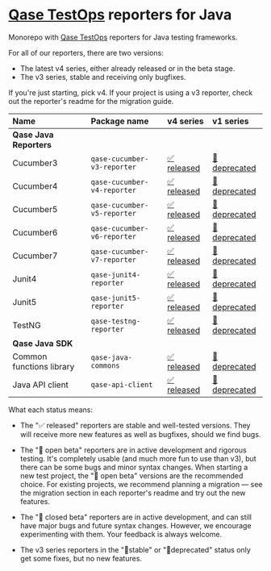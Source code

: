 # [Qase TestOps](https://qase.io) reporters for Java

Monorepo with [Qase TestOps](https://qase.io) reporters for Java testing frameworks.

For all of our reporters, there are two versions:

* The latest v4 series, either already released or in the beta stage.
* The v3 series, stable and receiving only bugfixes.

If you're just starting, pick v4.
If your project is using a v3 reporter, check out the reporter's readme for the migration guide.

| Name                     | Package name                | v4 series                                                                                      | v1 series                                                                                   |
|:-------------------------|:----------------------------|:-----------------------------------------------------------------------------------------------|:--------------------------------------------------------------------------------------------|
| **Qase Java Reporters**  |
| Cucumber3                | `qase-cucumber-v3-reporter` | [✅ released](https://github.com/qase-tms/qase-java/tree/main/qase-cucumber-v3-reporter#readme) | [🗿deprecated](https://github.com/qase-tms/qase-java/tree/master/qase-cucumber3-jvm#readme) |
| Cucumber4                | `qase-cucumber-v4-reporter` | [✅ released](https://github.com/qase-tms/qase-java/tree/main/qase-cucumber-v4-reporter#readme) | [🗿deprecated](https://github.com/qase-tms/qase-java/tree/master/qase-cucumber4-jvm#readme) |
| Cucumber5                | `qase-cucumber-v5-reporter` | [✅ released](https://github.com/qase-tms/qase-java/tree/main/qase-cucumber-v5-reporter#readme) | [🗿deprecated](https://github.com/qase-tms/qase-java/tree/master/qase-cucumber5-jvm#readme) |
| Cucumber6                | `qase-cucumber-v6-reporter` | [✅ released](https://github.com/qase-tms/qase-java/tree/main/qase-cucumber-v6-reporter#readme) | [🗿deprecated](https://github.com/qase-tms/qase-java/tree/master/qase-cucumber6-jvm#readme) |
| Cucumber7                | `qase-cucumber-v7-reporter` | [✅ released](https://github.com/qase-tms/qase-java/tree/main/qase-cucumber-v7-reporter#readme) | [🗿deprecated](https://github.com/qase-tms/qase-java/tree/master/qase-cucumber7-jvm#readme) |
| Junit4                   | `qase-junit4-reporter`      | [✅ released](https://github.com/qase-tms/qase-java/tree/main/qase-junit4-reporter#readme)      | [🗿deprecated](https://github.com/qase-tms/qase-java/tree/master/qase-junit4#readme)        |
| Junit5                   | `qase-junit5-reporter`      | [✅ released](https://github.com/qase-tms/qase-java/tree/main/qase-junit5-reporter#readme)      | [🗿deprecated](https://github.com/qase-tms/qase-java/tree/master/qase-junit5#readme)        |
| TestNG                   | `qase-testng-reporter`      | [✅ released](https://github.com/qase-tms/qase-java/tree/main/qase-testng-reporter#readme)      | [🗿deprecated](https://github.com/qase-tms/qase-java/tree/master/qase-testng#readme)        |
| **Qase Java SDK**        |
| Common functions library | `qase-java-commons`         | [✅ released](https://github.com/qase-tms/qase-java/tree/main/qase-java-commons#readme)         | [🗿deprecated](https://github.com/qase-tms/qase-java/tree/master/qase-api#readme)           |
| Java API client          | `qase-api-client`           | [✅ released](https://github.com/qase-tms/qase-java/tree/main/qase-api-client#readme)           | [🗿deprecated](https://github.com/qase-tms/qase-java/tree/master/qase-api#readme)           |

What each status means:

* The "✅ released" reporters are stable and well-tested versions.
  They will receive more new features as well as bugfixes, should we find bugs.

* The "🧪 open beta" reporters are in active development and rigorous testing.
  It's completely usable (and much more fun to use than v3), but there can be some bugs and minor syntax changes.
  When starting a new test project, the "🧪 open beta" versions are the recommended choice.
  For existing projects, we recommend planning a migration — see the migration section in each
  reporter's readme and try out the new features.

* The "🧰 closed beta" reporters are in active development, and
  can still have major bugs and future syntax changes.
  However, we encourage experimenting with them.
  Your feedback is always welcome.

* The v3 series reporters in the "🗿stable" or "🗿deprecated" status only get some fixes, but no new features.
